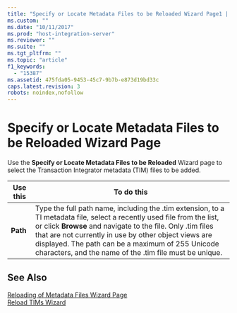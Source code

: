 ```yaml
---
title: "Specify or Locate Metadata Files to be Reloaded Wizard Page1 | Microsoft Docs"
ms.custom: ""
ms.date: "10/11/2017"
ms.prod: "host-integration-server"
ms.reviewer: ""
ms.suite: ""
ms.tgt_pltfrm: ""
ms.topic: "article"
f1_keywords: 
  - "15387"
ms.assetid: 475fda05-9453-45c7-9b7b-e873d19bd33c
caps.latest.revision: 3
robots: noindex,nofollow
---
```

# Specify or Locate Metadata Files to be Reloaded Wizard Page
Use the **Specify or Locate Metadata Files to be Reloaded** Wizard page to select the Transaction Integrator metadata (TIM) files to be added.  
  
|Use this|To do this|  
|--------------|----------------|  
|**Path**|Type the full path name, including the .tim extension, to a TI metadata file, select a recently used file from the list, or click **Browse** and navigate to the file. Only .tim files that are not currently in use by other object views are displayed. The path can be a maximum of 255 Unicode characters, and the name of the .tim file must be unique.|  
  
## See Also  
 [Reloading of Metadata Files Wizard Page](../core/reloading-of-metadata-files-wizard-page.md)   
 [Reload TIMs Wizard](../core/reload-tims-wizard.md)